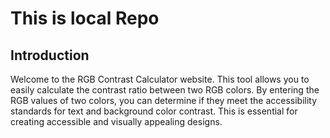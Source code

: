 # This is local Repo
## Introduction

Welcome to the RGB Contrast Calculator website. This tool allows you to easily calculate the contrast ratio between two RGB colors. By entering the RGB values of two colors, you can determine if they meet the accessibility standards for text and background color contrast. This is essential for creating accessible and visually appealing designs.

